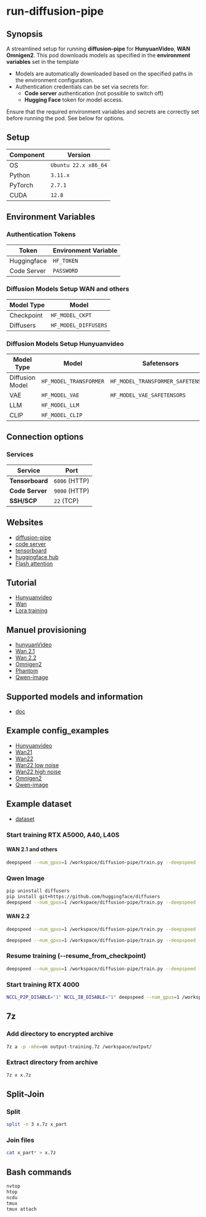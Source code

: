 # run-diffusion-pipe

## Synopsis

A streamlined setup for running **diffusion-pipe** for **HunyuanVideo**, **WAN** **Omnigen2**. 
This pod downloads models as specified in the **environment variables** set in the template

- Models are automatically downloaded based on the specified paths in the environment configuration.  
- Authentication credentials can be set via secrets for:  
  - **Code server** authentication (not possible to switch off) 
  - **Hugging Face** token for model access.  

Ensure that the required environment variables and secrets are correctly set before running the pod.
See below for options.

## Setup

| Component | Version              |
|-----------|----------------------|
| OS        | `Ubuntu 22.x x86_64` |
| Python    | `3.11.x`             |
| PyTorch   | `2.7.1`              |
| CUDA      | `12.8`               |

## Environment Variables  

### **Authentication Tokens**  

| Token        | Environment Variable |
|--------------|----------------------|
| Huggingface  | `HF_TOKEN`           |
| Code Server  | `PASSWORD`           |

### **Diffusion Models Setup WAN and others**  

| Model Type        | Model                   |
|-------------------|-------------------------| 
| Checkpoint        | `HF_MODEL_CKPT`         |
| Diffusers         | `HF_MODEL_DIFFUSERS`    | 


### **Diffusion Models Setup Hunyuanvideo**  

| Model Type        | Model                   | Safetensors                        |
|-------------------|-------------------------|------------------------------------| 
| Diffusion Model   | `HF_MODEL_TRANSFORMER`  | `HF_MODEL_TRANSFORMER_SAFETENSORS` |
| VAE               | `HF_MODEL_VAE`          | `HF_MODEL_VAE_SAFETENSORS`         |
| LLM               | `HF_MODEL_LLM`          |                                    |
| CLIP              | `HF_MODEL_CLIP`         |                                    |

## Connection options 

### Services

| Service         | Port          |
|-----------------|---------------| 
| **Tensorboard** | `6006` (HTTP) |
| **Code Server** | `9000` (HTTP) |
| **SSH/SCP**     | `22`   (TCP)  |

## Websites

- [diffusion-pipe](https://github.com/tdrussell/diffusion-pipe)
- [code server](https://github.com/coder/code-server)
- [tensorboard](https://www.tensorflow.org/tensorboard)
- [huggingface hub](https://huggingface.co/docs/huggingface_hub/index)
- [Flash attention](https://github.com/Dao-AILab/flash-attention)

## Tutorial

- [Hunyuanvideo](https://civitai.com/articles/9798/training-a-lora-for-hunyuan-video-on-windows)
- [Wan](https://www.stablediffusiontutorials.com/2025/03/wan-lora-train.html)
- [Lora training](https://civitai.com/articles/3105/essential-to-advanced-guide-to-training-a-lora)

## Manuel provisioning

- [hunyuanVideo](provisioning/hunyuanvideo.md)
- [Wan 2.1](provisioning/wan21.md)
- [Wan 2.2](provisioning/wan22.md)
- [Omnigen2](provisioning/omnigen2.md)
- [Phantom](provisioning/phantom.md)
- [Qwen-image](provisioning/qwen-image.md)

## Supported models and information

- [doc](https://github.com/tdrussell/diffusion-pipe/blob/main/docs/supported_models.md)

## Example config_examples

- [Hunyuanvideo](config_examples/hunyuanvideo_config.toml)
- [Wan21](config_examples/wan21_config.toml)
- [Wan22](config_examples/wan22_config.toml)
- [Wan22 low noise](config_examples/wan22_low_noise_config.toml)
- [Wan22 high noise](config_examples/wan22_high_noise_config.toml)
- [Omnigen2](config_examples/omnigen2_config.toml)
- [Qwen-image](config_examples/qwen-image_config.toml)

## Example dataset

- [dataset](examples/dataset.toml)

### Start training RTX A5000, A40, L40S

#### WAN 2.1 and others

```bash
deepspeed --num_gpus=1 /workspace/diffusion-pipe/train.py --deepspeed --config /workspace/x/config.toml
```

### Qwen Image 

```bash
pip uninstall diffusers
pip install git+https://github.com/huggingface/diffusers
deepspeed --num_gpus=1 /workspace/diffusion-pipe/train.py --deepspeed --config /workspace/x/config.toml
```

#### WAN 2.2

```bash 
deepspeed --num_gpus=1 /workspace/diffusion-pipe/train.py --deepspeed --config /workspace/x/config_low.toml

deepspeed --num_gpus=1 /workspace/diffusion-pipe/train.py --deepspeed --config /workspace/x/config_high.toml
```

### Resume training (--resume_from_checkpoint)

```bash
deepspeed --num_gpus=1 /workspace/diffusion-pipe/train.py --deepspeed --resume_from_checkpoint --config /workspace/x/config.toml
```

### Start training RTX 4000

```bash
NCCL_P2P_DISABLE="1" NCCL_IB_DISABLE="1" deepspeed --num_gpus=1 /workspace/diffusion-pipe/train.py --deepspeed --config /workspace/x/config.toml
```

## 7z

### Add directory to encrypted archive

```bash
7z a -p -mhe=on output-training.7z /workspace/output/
```

### Extract directory from archive

```bash
7z x x.7z
```

## Split-Join

### Split

```bash
split -n 3 x.7z x_part
```

### Join files

```bash
cat x_part* > x.7z
```

## Bash commands

```bash
nvtop
htop
ncdu
tmux
tmux attach
```
